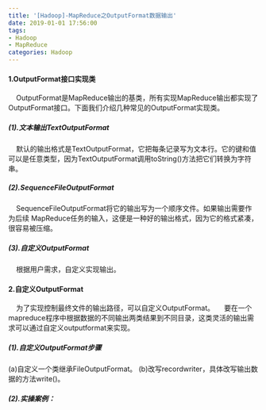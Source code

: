 ```yaml
---
title: '[Hadoop]-MapReduce之OutputFormat数据输出'
date: 2019-01-01 17:56:00
tags: 
- Hadoop
- MapReduce
categories: Hadoop
---
```

#### 1.OutputFormat接口实现类
&nbsp;&nbsp;&nbsp;&nbsp;OutputFormat是MapReduce输出的基类，所有实现MapReduce输出都实现了 OutputFormat接口。下面我们介绍几种常见的OutputFormat实现类。

##### (1).文本输出TextOutputFormat
&nbsp;&nbsp;&nbsp;&nbsp;默认的输出格式是TextOutputFormat，它把每条记录写为文本行。它的键和值可以是任意类型，因为TextOutputFormat调用toString()方法把它们转换为字符串。

##### (2).SequenceFileOutputFormat
&nbsp;&nbsp;&nbsp;&nbsp;SequenceFileOutputFormat将它的输出写为一个顺序文件。如果输出需要作为后续 MapReduce任务的输入，这便是一种好的输出格式，因为它的格式紧凑，很容易被压缩。
##### (3).自定义OutputFormat

&nbsp;&nbsp;&nbsp;&nbsp;根据用户需求，自定义实现输出。
#### 2.自定义OutputFormat

&nbsp;&nbsp;&nbsp;&nbsp;为了实现控制最终文件的输出路径，可以自定义OutputFormat。
&nbsp;&nbsp;&nbsp;&nbsp;要在一个mapreduce程序中根据数据的不同输出两类结果到不同目录，这类灵活的输出需求可以通过自定义outputformat来实现。
##### (1).自定义OutputFormat步骤
(a)自定义一个类继承FileOutputFormat。
(b)改写recordwriter，具体改写输出数据的方法write()。
##### (2).实操案例：
